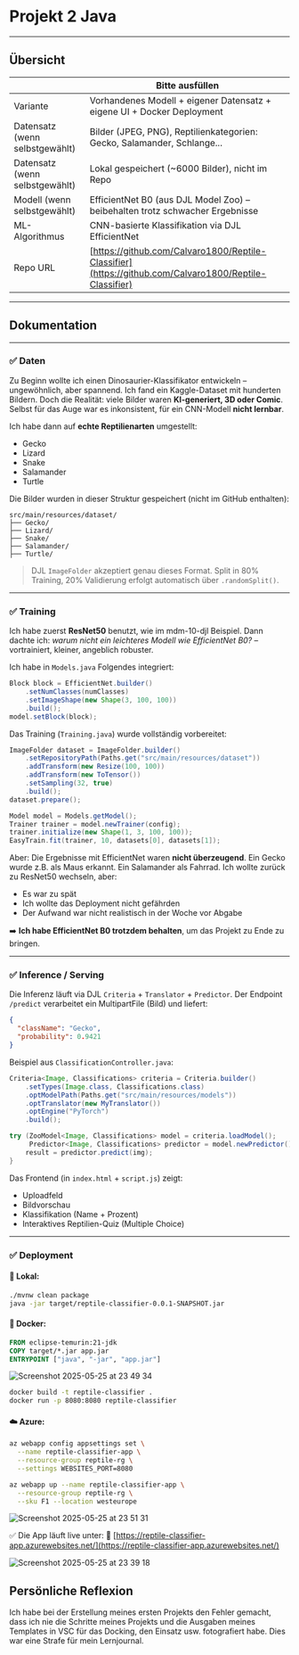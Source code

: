 
# Projekt 2 Java

---

## Übersicht

|                                | Bitte ausfüllen                                                                                        |
| ------------------------------ | ------------------------------------------------------------------------------------------------------ |
| Variante                       | Vorhandenes Modell + eigener Datensatz + eigene UI + Docker Deployment                                 |
| Datensatz (wenn selbstgewählt) | Bilder (JPEG, PNG), Reptilienkategorien: Gecko, Salamander, Schlange...                                |
| Datensatz (wenn selbstgewählt) | Lokal gespeichert (\~6000 Bilder), nicht im Repo                                                       |
| Modell (wenn selbstgewählt)    | EfficientNet B0 (aus DJL Model Zoo) – beibehalten trotz schwacher Ergebnisse                           |
| ML-Algorithmus                 | CNN-basierte Klassifikation via DJL EfficientNet                                                       |
| Repo URL                       | [https://github.com/Calvaro1800/Reptile-Classifier](https://github.com/Calvaro1800/Reptile-Classifier) |

---

## Dokumentation

---

### ✅ Daten

Zu Beginn wollte ich einen Dinosaurier-Klassifikator entwickeln – ungewöhnlich, aber spannend. Ich fand ein Kaggle-Dataset mit hunderten Bildern. Doch die Realität: viele Bilder waren **KI-generiert, 3D oder Comic**. Selbst für das Auge war es inkonsistent, für ein CNN-Modell **nicht lernbar**.

Ich habe dann auf **echte Reptilienarten** umgestellt:

* Gecko
* Lizard
* Snake
* Salamander
* Turtle

Die Bilder wurden in dieser Struktur gespeichert (nicht im GitHub enthalten):

```
src/main/resources/dataset/
├── Gecko/
├── Lizard/
├── Snake/
├── Salamander/
├── Turtle/
```

> DJL `ImageFolder` akzeptiert genau dieses Format.
> Split in 80% Training, 20% Validierung erfolgt automatisch über `.randomSplit()`.

---

### ✅ Training

Ich habe zuerst **ResNet50** benutzt, wie im mdm-10-djl Beispiel. Dann dachte ich: *warum nicht ein leichteres Modell wie EfficientNet B0?* – vortrainiert, kleiner, angeblich robuster.

Ich habe in `Models.java` Folgendes integriert:

```java
Block block = EfficientNet.builder()
    .setNumClasses(numClasses)
    .setImageShape(new Shape(3, 100, 100))
    .build();
model.setBlock(block);
```

Das Training (`Training.java`) wurde vollständig vorbereitet:

```java
ImageFolder dataset = ImageFolder.builder()
    .setRepositoryPath(Paths.get("src/main/resources/dataset"))
    .addTransform(new Resize(100, 100))
    .addTransform(new ToTensor())
    .setSampling(32, true)
    .build();
dataset.prepare();

Model model = Models.getModel();
Trainer trainer = model.newTrainer(config);
trainer.initialize(new Shape(1, 3, 100, 100));
EasyTrain.fit(trainer, 10, datasets[0], datasets[1]);
```

Aber:
Die Ergebnisse mit EfficientNet waren **nicht überzeugend**. Ein Gecko wurde z.B. als Maus erkannt. Ein Salamander als Fahrrad. Ich wollte zurück zu ResNet50 wechseln, aber:

* Es war zu spät
* Ich wollte das Deployment nicht gefährden
* Der Aufwand war nicht realistisch in der Woche vor Abgabe

➡️ **Ich habe EfficientNet B0 trotzdem behalten**, um das Projekt zu Ende zu bringen.

---

### ✅ Inference / Serving

Die Inferenz läuft via DJL `Criteria` + `Translator` + `Predictor`. Der Endpoint `/predict` verarbeitet ein MultipartFile (Bild) und liefert:

```json
{
  "className": "Gecko",
  "probability": 0.9421
}
```

Beispiel aus `ClassificationController.java`:

```java
Criteria<Image, Classifications> criteria = Criteria.builder()
    .setTypes(Image.class, Classifications.class)
    .optModelPath(Paths.get("src/main/resources/models"))
    .optTranslator(new MyTranslator())
    .optEngine("PyTorch")
    .build();

try (ZooModel<Image, Classifications> model = criteria.loadModel();
     Predictor<Image, Classifications> predictor = model.newPredictor()) {
    result = predictor.predict(img);
}
```

Das Frontend (in `index.html` + `script.js`) zeigt:

* Uploadfeld
* Bildvorschau
* Klassifikation (Name + Prozent)
* Interaktives Reptilien-Quiz (Multiple Choice)

---

### ✅ Deployment

#### 🔧 Lokal:

```bash
./mvnw clean package
java -jar target/reptile-classifier-0.0.1-SNAPSHOT.jar
```

#### 🐳 Docker:

```Dockerfile
FROM eclipse-temurin:21-jdk
COPY target/*.jar app.jar
ENTRYPOINT ["java", "-jar", "app.jar"]
```
![Screenshot 2025-05-25 at 23 49 34](https://github.com/user-attachments/assets/a7370e2c-a91f-43bd-b576-766baf0b2037)

```bash
docker build -t reptile-classifier .
docker run -p 8080:8080 reptile-classifier
```

#### ☁️ Azure:

```bash
az webapp config appsettings set \
  --name reptile-classifier-app \
  --resource-group reptile-rg \
  --settings WEBSITES_PORT=8080

az webapp up --name reptile-classifier-app \
  --resource-group reptile-rg \
  --sku F1 --location westeurope
```
![Screenshot 2025-05-25 at 23 51 31](https://github.com/user-attachments/assets/16a25a0d-fe4f-4f18-99fb-4fe61aa54ed1)

✅ Die App läuft live unter:
🔗 [https://reptile-classifier-app.azurewebsites.net/](https://reptile-classifier-app.azurewebsites.net/)

![Screenshot 2025-05-25 at 23 39 18](https://github.com/user-attachments/assets/23396c9d-b5e3-4688-8e78-7a6cad425494)


## Persönliche Reflexion
Ich habe bei der Erstellung meines ersten Projekts den Fehler gemacht, dass ich nie die Schritte  meines Projekts und die Ausgaben meines Templates in VSC für das Docking, den Einsatz usw. fotografiert habe. Dies war eine Strafe für mein Lernjournal. 
